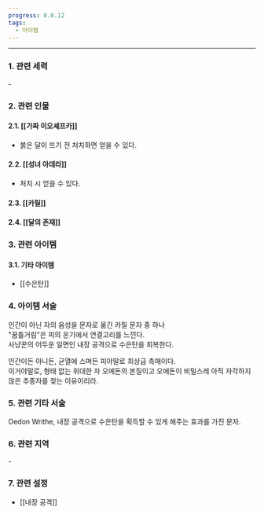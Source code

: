 ```yaml
---
progress: 0.0.12
tags:
  - 아이템
---
```

---
### 1. 관련 세력 
\-

### 2. 관련 인물
#### 2.1. [[가짜 이오셰프카]]
- 붉은 달이 뜨기 전 처치하면 얻을 수 있다.
#### 2.2. [[성녀 아데라]]
- 처치 시 얻을 수 있다.
#### 2.3. [[카릴]]
#### 2.4. [[달의 존재]]

### 3. 관련 아이템
#### 3.1. 기타 아이템
- [[수은탄]]


### 4. 아이템 서술
인간이 아닌 자의 음성을 문자로 옮긴 카릴 문자 중 하나  
"꿈틀거림"은 피의 온기에서 연결고리를 느낀다.  
사냥꾼의 어두운 일면인 내장 공격으로 수은탄을 회복한다.  
  
인간이든 아니든, 균열에 스며든 피야말로 최상급 촉매이다.  
이거야말로, 형태 없는 위대한 자 오에돈의 본질이고 오에돈이 비밀스레 아직 자각하지 않은 추종자를 찾는 이유이리라.

### 5. 관련 기타 서술
Oedon Writhe, 내장 공격으로 수은탄을 획득할 수 있게 해주는 효과를 가진 문자.

### 6. 관련 지역
\-

### 7. 관련 설정
- [[내장 공격]]